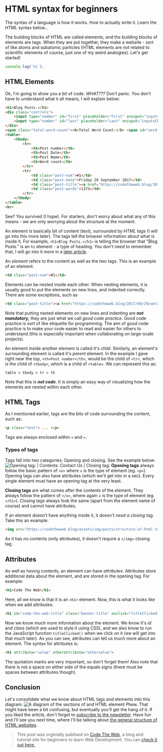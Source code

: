 # HTML syntax for beginners

The syntax of a language is how it works. How to actually write it. Learn the HTML syntax below...

The building blocks of HTML are called elements, and the building blocks of elements are tags. When they are put together, they make a website - sort of like atoms and subatomic particles (HTML elements are not related to scientific elements of course, just one of my weird analogies). Let's get started!
```javascript runnable
console.log('hi');
```

## HTML Elements
Ok, I'm going to show you a bit of code. *WHAT???* Don't panic. You don't have to understand what it all means, I will explain below:
```HTML runnable
<h1>Blog Posts.</h1>
<div class="controls">
    <input type="number" id="first" placeholder="First" oninput="inputsChanged()">
    <input type="number" id="last" placeholder="Last" oninput="inputsChanged()">
</div>
<span class="total-word-count"><b>Total Word Count:</b> <span id="word-count">0000</span></span>
<table>
    <tbody>
        <tr>
            <th>Post number</th>
            <th>Post Date</th>
            <th>Post Name</th>
            <th>Word count</th>
        </tr>
        <tr>
            <td class="post-num">#1</td>
            <td class="post-date">Friday 29 September 2017</td>
            <td class="post-title"><a href="https://codetheweb.blog/2017/09/29/welcome/" target="_blank">Welcome to Code The Web!</a></td>
            <td class="post-words">1373</td>
        </tr>
    </tbody>
</table>
<br>
```
See? You survived (I hope). For starters, don't worry about what any of this means - we are only worrying about the structure at the moment.

An element is basically bit of content (text), surrounded by *HTML tags* (I will go into this more later). The tags tell the browser information about what is inside it. For example, `<h1>Blog Posts.</h1>` is telling the browser that "Blog Posts." is an `h1` element - a type of heading. You don't need to remember that, I will go into it more in a [later article][types-of-html-tags].

An *element* refers to the content as well as the two tags. This is an example of an element:
```HTML runnable
<td class="post-num">#1</td>
```
Elements can be nested inside each other. When nesting elements, it is usually good to put the elements on new lines, and indented correctly. There are some exceptions, such as
```HTML runnable
<td class="post-title"><a href="https://codetheweb.blog/2017/09/29/welcome/" target="_blank">Welcome to Code The Web!</a></td>
```
Note that putting nested elements on new lines and indenting are _**not mandatory,**_ they are just what we call *good code practice*. Good code practice is sort of like etiquette for programming. The aim of good code practice is to make your code easier to read and easier for others to understand (this is especially important when collaborating on large-scale projects).

An element inside another element is called it's *child*. Similarly, an element's surrounding element is called it's *parent* element. In the example I gave right near the top, `<th>Post number</th>`, would be the child of `<tr>`, which is the child of `<tbody>`, which is a child of `<table>`. We can represent this as:
```
table > tbody > tr > th
```
Note that this is _**not code**_. It is simply an easy way of visualizing how the elements are nested within each other.

## HTML Tags
As I mentioned earlier, tags are the bits of code surrounding the content, such as:
```HTML runnable
<p class="test"> ... </p>
```
Tags are always enclosed within `<` and `>`.

### Types of tags
Tags fall into two categories: Opening and closing.
See the example below:
![Opening tag: <a href="/contact.html"> | Contents: Contact Us | Closing tag:</a>][tag-structure-1]
**Opening tags** always follow the basic pattern of `<x>` where `x` is the type of element (eg. `<p>`). Opening tags can also have attributes (which we'll get into in a sec). Every single element must have an opening tag at the very least.

**Closing tags** are what comes after the contents of the element. They always follow the pattern of `</x>`, where again `x` is the type of element (eg. `</h1>`). Closing tags always look the same (apart from the element name of course) and cannot have attributes.

If an element doesn't have anything inside it, it *doesn't need a closing tag*. Take this an example:
```HTML runnable
<img src="https://codetheweb.blog/assets/img/posts/structure-of-html-tags/tag-structure-1.png">
```
As it has no contents (only attributes), it doesn't require a `</img>` closing tag.

## Attributes
As well as having contents, an element can have *attributes*. Attributes store additional data about the element, and are stored in the opening tag. For example:
```HTML runnable
<h1>Code The Web</h1>
```
Here, all we know is that it is an `<h1>` element. Now, this is what it looks like when we add attributes:
```HTML runnable
<h1 id="code-the-web-title" class="banner-title" onclick="titleClicked()">Code The Web</h1>
```
Now we know much more information about the element. We know it's *id* and *class* (which are used to style it using CSS), and we also know to run the JavaScript function `titleClicked()` when we click on it (we will get into that *much* later). As you can see, attributes can tell us much more about an element. The syntax for attributes is:
```HTML runnable
<h1 attribute="value" otherattribute="othervalue">
```
The quotation marks are very important, so don't forget them! Also note that there is not a space on either side of the equals signs (there must be spaces between attributes though).

## Conclusion
Let's consolidate what we know about HTML tags and elements into this diagram:
![A diagram of the sections of and HTML element][tag-structure-2]
Phew. That might have been a bit confusing, but eventually you'll get the hang of it. If you liked the article, don't forget to [subscribe to the newsletter][newsletter]. Have fun and I'll see you next time, where I'll be talking about [the general structure of HTML websites][html-document-structure].

> This post was orginially publised on [Code The Web][ctw], a blog and tutorial site for beginners to learn Web Development. You can [check it out here.][ctw]

[learn-web-development]: https://codetheweb.blog/2017/10/04/how-to-learn-web-development/?utm_source=tech.io&utm_medium=referral&utm_campaign=guestposting
[tag-structure-1]: https://codetheweb.blog/assets/img/posts/html-syntax/tag-structure-1.png
[tag-structure-2]: https://codetheweb.blog/assets/img/posts/html-syntax/tag-structure-2.png
[types-of-html-tags]: https://codetheweb.blog/2017/10/09/basic-types-of-html-tags/?utm_source=tech.io&utm_medium=referral&utm_campaign=guestposting
[html-document-structure]: https://codetheweb.blog/2017/10/07/structure-of-an-html-document/?utm_source=tech.io&utm_medium=referral&utm_campaign=guestposting
[newsletter]: https://codetheweb.blog/newsletter/?utm_source=tech.io&utm_medium=referral&utm_campaign=guestposting
[ctw]: https://codetheweb.blog/?utm_source=tech.io&utm_medium=referral&utm_campaign=guestposting
